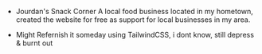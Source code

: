 * Jourdan's Snack Corner
A local food business located in my hometown, created the website for free as support for local businesses in my area.

* Might Refernish it someday using TailwindCSS, i dont know, still depress & burnt out 
